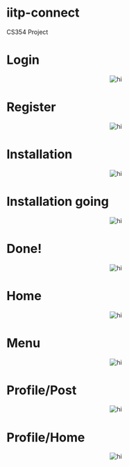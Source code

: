 # iitp-connect
CS354 Project

# Login
<p align="center">
  <img src="docs/3.png" alt="hi" class="inline"/>
</p>

# Register
<p align="center">
  <img src="docs/4.png" alt="hi" class="inline"/>
</p>

# Installation
<p align="center">
  <img src="docs/5.png" alt="hi" class="inline"/>
</p>

# Installation going
<p align="center">
  <img src="docs/6.png" alt="hi" class="inline"/>
</p>

# Done!
<p align="center">
  <img src="docs/7.png" alt="hi" class="inline"/>
</p>

# Home
<p align="center">
  <img src="docs/1.png" alt="hi" class="inline"/>
</p>

# Menu
<p align="center">
  <img src="docs/2.png" alt="hi" class="inline"/>
</p>

# Profile/Post
<p align="center">
  <img src="docs/8.png" alt="hi" class="inline"/>
</p>

# Profile/Home
<p align="center">
  <img src="docs/9.png" alt="hi" class="inline"/>
</p>
